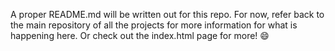 A proper README.md will be written out for this repo. For now, refer back to the
main repository of all the projects for more information for what is happening here.
Or check out the index.html page for more! :smile: 
